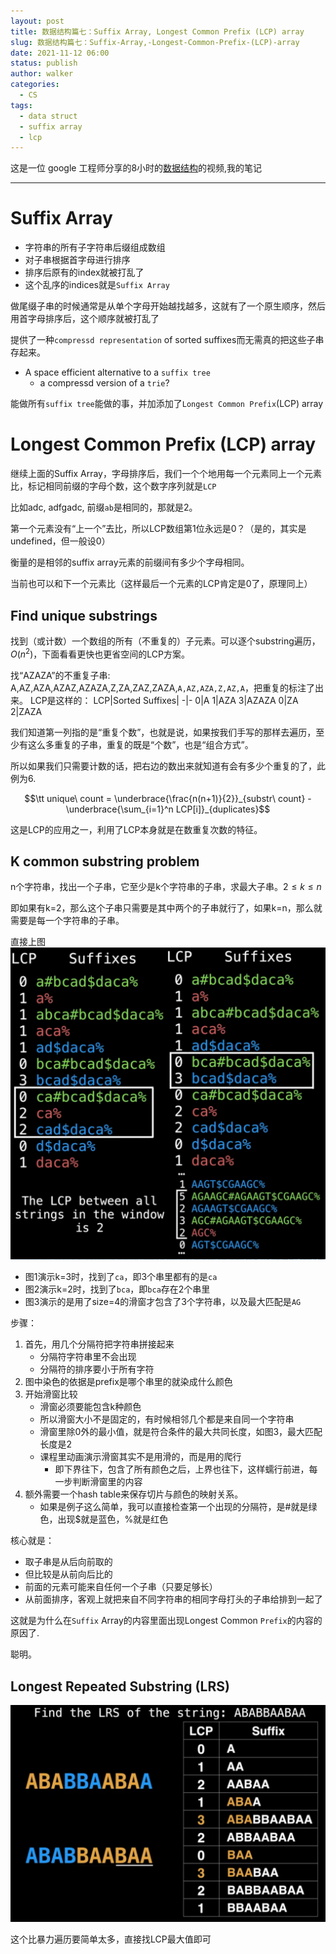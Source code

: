 ```yaml
---
layout: post
title: 数据结构篇七：Suffix Array, Longest Common Prefix (LCP) array
slug: 数据结构篇七：Suffix-Array,-Longest-Common-Prefix-(LCP)-array
date: 2021-11-12 06:00
status: publish
author: walker
categories: 
  - CS
tags:
  - data struct
  - suffix array
  - lcp
---
```


这是一位 google 工程师分享的8小时的[数据结构](https://www.youtube.com/watch?v=RBSGKlAvoiM)的视频,我的笔记

-----

# Suffix Array

* 字符串的所有子字符串后缀组成数组
* 对子串根据首字母进行排序
* 排序后原有的index就被打乱了
* 这个乱序的indices就是`Suffix Array`

做尾缀子串的时候通常是从单个字母开始越找越多，这就有了一个原生顺序，然后用首字母排序后，这个顺序就被打乱了

提供了一种`compressd representation` of sorted suffixes而无需真的把这些子串存起来。

* A space efficient alternative to a `suffix tree`
    * a compressd version of a `trie`?

能做所有`suffix tree`能做的事，并加添加了`Longest Common Prefix`(LCP) array

# Longest Common Prefix (LCP) array

继续上面的Suffix Array，字母排序后，我们一个个地用每一个元素同上一个元素比，标记相同前缀的字母个数，这个数字序列就是`LCP`

比如adc, adfgadc, 前缀`ab`是相同的，那就是2。

第一个元素没有“上一个”去比，所以LCP数组第1位永远是0？（是的，其实是undefined，但一般设0）

衡量的是相邻的suffix array元素的前缀间有多少个字母相同。

当前也可以和下一个元素比（这样最后一个元素的LCP肯定是0了，原理同上）

## Find unique substrings

找到（或计数）一个数组的所有（不重复的）子元素。可以逐个substring遍历，$O(n^2)$，下面看看更快也更省空间的LCP方案。

找“AZAZA”的不重复子串:
A,AZ,AZA,AZAZ,AZAZA,Z,ZA,ZAZ,ZAZA,`A,AZ,AZA,Z,AZ,A`，把重复的标注了出来。
LCP是这样的：
LCP|Sorted Suffixes|
-|-
0|A
1|AZA
3|AZAZA
0|ZA
2|ZAZA

我们知道第一列指的是“重复个数”，也就是说，如果按我们手写的那样去遍历，至少有这么多重复的子串，重复的既是“个数”，也是“组合方式”。

所以如果我们只需要计数的话，把右边的数出来就知道有会有多少个重复的了，此例为6.

$$\tt unique\ count = \underbrace{\frac{n(n+1)}{2}}_{substr\ count} - \underbrace{\sum_{i=1}^n LCP[i]}_{duplicates}$$

这是LCP的应用之一，利用了LCP本身就是在数重复次数的特征。

## K common substring problem

n个字符串，找出一个子串，它至少是k个字符串的子串，求最大子串。$2\leq k \leq n$

即如果有k=2，那么这个子串只需要是其中两个的子串就行了，如果k=n，那么就需要是每一个字符串的子串。

直接上图
![](../assets/1859625-1bb731fa712f79ec.png)



* 图1演示k=3时，找到了`ca`，即3个串里都有的是`ca`
* 图2演示k=2时，找到了`bca`，即`bca`存在2个串里
* 图3演示的是用了size=4的滑窗才包含了3个字符串，以及最大匹配是`AG`

步骤：
1. 首先，用几个分隔符把字符串拼接起来
    * 分隔符字符串里不会出现
    * 分隔符的排序要小于所有字符
2. 图中染色的依据是prefix是哪个串里的就染成什么颜色
3. 开始滑窗比较
    * 滑窗必须要能包含k种颜色
    * 所以滑窗大小不是固定的，有时候相邻几个都是来自同一个字符串
    * 滑窗里除0外的最小值，就是符合条件的最大共同长度，如图3，最大匹配长度是2
    * 课程里动画演示滑窗其实不是用滑的，而是用的爬行
        * 即下界往下，包含了所有颜色之后，上界也往下，这样蠕行前进，每一步判断滑窗里的内容
4. 额外需要一个hash table来保存切片与颜色的映射关系。
    * 如果是例子这么简单，我可以直接检查第一个出现的分隔符，是#就是绿色，出现$就是蓝色，%就是红色

核心就是：
* 取子串是从后向前取的
* 但比较是从前向后比的
* 前面的元素可能来自任何一个子串（只要足够长）
* 从前面排序，客观上就把来自不同字符串的相同字母打头的子串给排到一起了

这就是为什么在`Suffix` Array的内容里面出现Longest Common `Prefix`的内容的原因了.

聪明。

## Longest Repeated Substring (LRS)

![](../assets/1859625-47d0018c79e7b2b6.png)


这个比暴力遍历要简单太多，直接找LCP最大值即可
